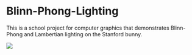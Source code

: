 # Blinn-Phong-Lighting
This is a school project for computer graphics that demonstrates Blinn-Phong and Lambertian lighting on the Stanford bunny.

![](bunny.gif)


